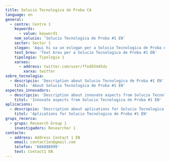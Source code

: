 ```yaml
---
title: Solucio Tecnologica de Proba CA
language: en
general:
  - centre: Centre 1
    keywords:
      - value: keyword1
    nom_solucio: 'Solucio Tecnologica de Proba #1 EN'
    sector: Sector 1
    slogan: 'Aqui hi va un eslogan per a Solucio Tecnologica de Proba #1 EN'
    text_breu: 'Text breu per a Solucio Tecnologica de Proba #1 EN'
    tipologia: Tipologia 1
    xarxes:
      - address: twitter.com/user/ffed55445ds
        xarxa: twitter
sobre_tecnologia:
  - descripcio: 'Description about Solucio Tecnologica de Proba #1 EN'
    titol: 'About Solucio Tecnologica de Proba #1 EN'
aspectes_innovadors:
  - descripcio: 'Description about innovate aspects from Solucio Tecnologica de Proba #1 EN'
    titol: 'Innovate aspects from Solucio Tecnologica de Proba #1 EN'
aplicacions:
  - descripcio: 'Description about aplications for Solucio Tecnologica de Proba #1 EN'
    titol: 'Aplications for Solucio Tecnologica de Proba #1 EN'
grups_recerca:
  - grups: Research Group 1
    investigadors: Researcher 1
contacte:
  - address: Address Contact 1 EN
    email: contact1en@gmail.com
    telefon: '666888999'
    text: Contact1 EN
---
```



